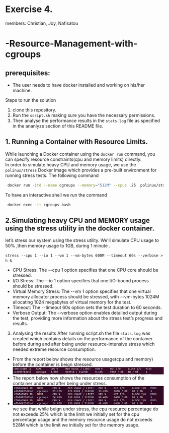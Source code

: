 # Exercise 4.
members: Christian, Joy, Nafisatou
# -Resource-Management-with-cgroups
## prerequisites:
- The user needs to have docker installed and working on his/her machine.

Steps to run the solution
1. clone this repository.
2. Run the `script.sh` making sure you have the necessary permissions.
3. Then analyse the performance results in the `stats.log` file as specified in the ananlyze section of this README file.
     
## 1. Running a Container with Resource Limits.
While launching a Docker container using the `docker run` command, you can specify resource constraints(cpu and memory limits) directly.  
In order to simulate  heavy CPU and memory usage, we use the `polinux/stress` Docker image  which provides a pre-built environment for running stress tests.
The following command 
```sh
 docker run -itd --name cgroups --memory="512M" --cpus .25  polinux/stress bash

```
To have an interactive shell we run the command 
```sh
 docker exec -it cgroups bash
```
## 2.Simulating heavy CPU and MEMORY usage using the stress utility in the docker container.

let’s stress our system using the stress utility. We'll simulate CPU usage to 50% ,then memory usage to 1GB, during 1 minute .
```
stress --cpu 1 --io 1 --vm 1 --vm-bytes 600M --timeout 60s --verbose > h &
```
- CPU Stress: The --cpu 1 option specifies that one  CPU core should be stressed.
- I/O Stress: The --io 1 option specifies that one I/O-bound process should be stressed.
- Virtual Memory Stress: The --vm 1 option specifies that one virtual memory allocator process should be stressed, with --vm-bytes 1024M allocating 1024 megabytes of virtual memory for the test.
- Timeout: The --timeout 60s option sets the test duration to 60 seconds.
- Verbose Output: The --verbose option enables detailed output during the test, providing more information about the stress test’s progress and results.
﻿
3. Analysing the results
  After running  script.sh the file `stats.log` was created which contains details on the performance of the container before during and after being under  resource-intensive stress which needed extreme resource consumption.
  - From the report below shows the resource usage(cpu and memory) before the container is beign stressed.
  ![stats before the container is stressed](https://github.com/Leghadjeu-Christian/-Resource-Management-with-cgroups/blob/main/Screenshot%20from%202025-01-14%2010-38-35.png)
  - The report below now shows the resources consumption of the container under and after being under stress.
- ![stats after the container is stressed](https://github.com/Leghadjeu-Christian/-Resource-Management-with-cgroups/blob/main/Screenshot%20from%202025-01-14%2010-39-05.png)
  we see that while beign under stress, the cpu resource percentage do not exceeds 25% which is the limit we initially set for the cpu percentage usage and the memory resource usage do not exceeds 528M which is the limit we initially set for the memory  usage.
